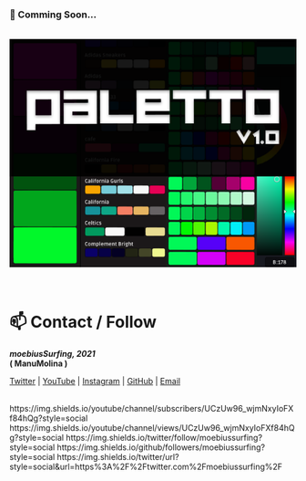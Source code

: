 ### 🔭 Comming Soon...

<br/>

<div align="left">
<!--
<img src="./banner.gif">
-->
<img src="https://github.com/moebiussurfing/moebiusSurfing/blob/main/Paletto_Thumbnail.png">
</div>

<br/>
<br/>

<h1>📫 Contact / Follow</h1>

<p>
<strong> 
  <em>
moebiusSurfing, 2021
  </em>
<br/>
( ManuMolina )

</strong>
</p>

<p>
<a href="https://twitter.com/moebiusSurfing/" rel="nofollow">Twitter</a> | 
<a href="https://www.youtube.com/moebiusSurfing" rel="nofollow">YouTube</a> | 
<a href="https://www.instagram.com/moebiusSurfing/" rel="nofollow">Instagram</a> | 
<a href="https://github.com/moebiussurfing" target="_blank">GitHub</a> | 
<a href="mailto:moebiussurfing@gmail.com" target="_blank">Email</a>
</p>

<br/>
https://img.shields.io/youtube/channel/subscribers/UCzUw96_wjmNxyIoFXf84hQg?style=social  
https://img.shields.io/youtube/channel/views/UCzUw96_wjmNxyIoFXf84hQg?style=social  
https://img.shields.io/twitter/follow/moebiussurfing?style=social  
https://img.shields.io/github/followers/moebiussurfing?style=social  
https://img.shields.io/twitter/url?style=social&url=https%3A%2F%2Ftwitter.com%2Fmoebiussurfing%2F  

<!--
https://img.shields.io/badge/<LABEL>-<MESSAGE>-<COLOR>
[![GitHub followers](https://img.shields.io/github/followers/moebiussurfing.svg?style=social&label=Follow&maxAge=2592000)](https://github.com/moebiussurfing?tab=followers)  
[![License: MIT](https://img.shields.io/badge/License-MIT-yellow.svg)](https://opensource.org/licenses/MIT)  
GitHub Repo stars badge	/github/stars/:user/:repo?style=social

### TEST
[![Sparkline](https://stars.medv.io/Naereen/badges.svg)](https://stars.medv.io/Naereen/badges)
[![Anurag's github stats](https://github-readme-stats.vercel.app/api?username=Naereen&theme=blue-green)](https://github.com/anuraghazra/github-readme-stats)
[![GitHub followers](https://img.shields.io/github/followers/Naereen.svg?style=social&label=Follow&maxAge=2592000)](https://github.com/Naereen?tab=followers)
[![GitHub stars](https://img.shields.io/github/stars/Naereen/StrapDown.js.svg?style=social&label=Star&maxAge=2592000)](https://GitHub.com/Naereen/StrapDown.js/stargazers/)
[![Stargazers over time](https://starchart.cc/Naereen/badges.svg)](https://starchart.cc/Naereen/badges)
[![GitHub license](https://img.shields.io/github/license/Naereen/StrapDown.js.svg)](https://github.com/Naereen/StrapDown.js/blob/master/LICENSE)
[![License: MIT](https://img.shields.io/badge/License-MIT-yellow.svg)](https://opensource.org/licenses/MIT)
[![License: MIT](/twitter/url?url=https%3A%2F%2Fshields.io)
[![Ask Me Anything !](https://img.shields.io/badge/Ask%20me-anything-1abc9c.svg)](https://GitHub.com/Naereen/ama)
[![forthebadge made-with-python](http://ForTheBadge.com/images/badges/made-with-python.svg)](https://www.python.org/)
![Tweeting](https://img.shields.io/twitter/url/http/shields.io.svg?style=social)
-->

<!--
**moebiussurfing/moebiusSurfing** is a ✨ _special_ ✨ repository because its `README.md` (this file) appears on your GitHub profile.

Here are some ideas to get you started:

- 🔭 I’m currently working on ...
- 🌱 I’m currently learning ...
- 👯 I’m looking to collaborate on ...
- 🤔 I’m looking for help with ...
- 💬 Ask me about ...
- 📫 How to reach me: ...
- 😄 Pronouns: ...
- ⚡ Fun fact: ...
-->
